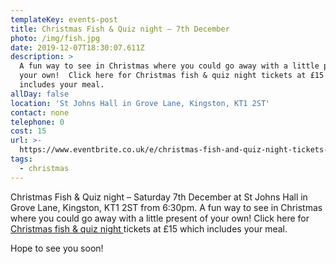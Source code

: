 ```yaml
---
templateKey: events-post
title: Christmas Fish & Quiz night – 7th December
photo: /img/fish.jpg
date: 2019-12-07T18:30:07.611Z
description: >
  A fun way to see in Christmas where you could go away with a little present of
  your own!  Click here for Christmas fish & quiz night tickets at £15 which
  includes your meal.
allDay: false
location: 'St Johns Hall in Grove Lane, Kingston, KT1 2ST'
contact: none
telephone: 0
cost: 15
url: >-
  https://www.eventbrite.co.uk/e/christmas-fish-and-quiz-night-tickets-66466975513
tags:
  - christmas
---
```

Christmas Fish & Quiz night – Saturday 7th December at St Johns Hall in Grove Lane, Kingston, KT1 2ST from 6:30pm.  A fun way to see in Christmas where you could go away with a little present of your own!  Click here for [Christmas fish & quiz night ](https://www.eventbrite.co.uk/e/christmas-fish-and-quiz-night-tickets-66466975513)tickets at £15 which includes your meal.

Hope to see you soon!
